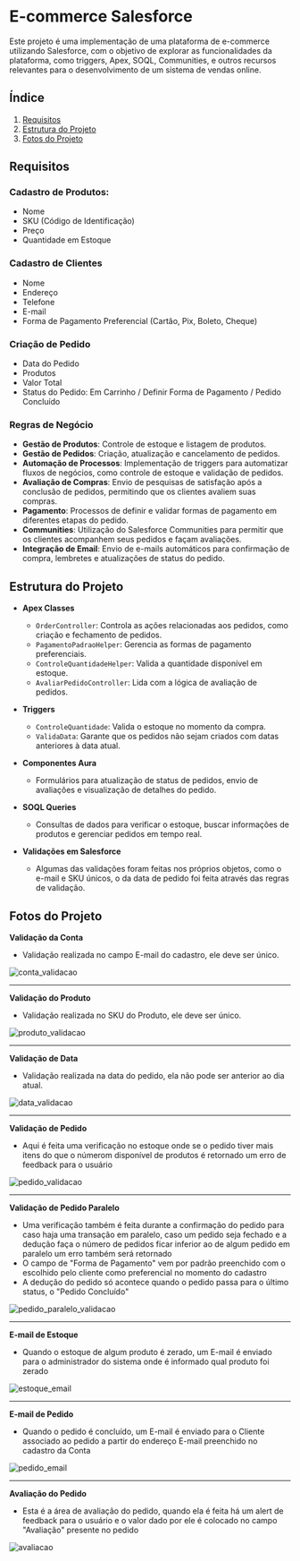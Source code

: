 # E-commerce Salesforce

Este projeto é uma implementação de uma plataforma de e-commerce utilizando Salesforce, com o objetivo de explorar as funcionalidades da plataforma, como triggers, Apex, SOQL, Communities, e outros recursos relevantes para o desenvolvimento de um sistema de vendas online.

## Índice
1. [Requisitos](#requisitos)
2. [Estrutura do Projeto](#estrutura-do-projeto)
3. [Fotos do Projeto](#fotos-do-projeto)


## Requisitos

### **Cadastro de Produtos:**
- Nome
- SKU (Código de Identificação)
- Preço
- Quantidade em Estoque

### **Cadastro de Clientes**
- Nome
- Endereço
- Telefone
- E-mail
- Forma de Pagamento Preferencial (Cartão, Pix, Boleto, Cheque)

### **Criação de Pedido**
- Data do Pedido
- Produtos
- Valor Total
- Status do Pedido: Em Carrinho / Definir Forma de Pagamento / Pedido Concluído

### **Regras de Negócio**
- **Gestão de Produtos**: Controle de estoque e listagem de produtos.
- **Gestão de Pedidos**: Criação, atualização e cancelamento de pedidos.
- **Automação de Processos**: Implementação de triggers para automatizar fluxos de negócios, como controle de estoque e validação de pedidos.
- **Avaliação de Compras**: Envio de pesquisas de satisfação após a conclusão de pedidos, permitindo que os clientes avaliem suas compras.
- **Pagamento**: Processos de definir e validar formas de pagamento em diferentes etapas do pedido.
- **Communities**: Utilização do Salesforce Communities para permitir que os clientes acompanhem seus pedidos e façam avaliações.
- **Integração de Email**: Envio de e-mails automáticos para confirmação de compra, lembretes e atualizações de status do pedido.

## Estrutura do Projeto

- **Apex Classes**
  - `OrderController`: Controla as ações relacionadas aos pedidos, como criação e fechamento de pedidos.
  - `PagamentoPadraoHelper`: Gerencia as formas de pagamento preferenciais.
  - `ControleQuantidadeHelper`: Valida a quantidade disponível em estoque.
  - `AvaliarPedidoController`: Lida com a lógica de avaliação de pedidos.
  
- **Triggers**
  - `ControleQuantidade`: Valida o estoque no momento da compra.
  - `ValidaData`: Garante que os pedidos não sejam criados com datas anteriores à data atual.
  
- **Componentes Aura**
  - Formulários para atualização de status de pedidos, envio de avaliações e visualização de detalhes do pedido.
  
- **SOQL Queries**
  - Consultas de dados para verificar o estoque, buscar informações de produtos e gerenciar pedidos em tempo real.
- **Validações em Salesforce**
  - Algumas das validações foram feitas nos próprios objetos, como o e-mail e SKU únicos, o da data de pedido foi feita através das regras de validação.

## Fotos do Projeto

**Validação da Conta**
- Validação realizada no campo E-mail do cadastro, ele deve ser único.

![conta_validacao](images/conta_validacao.png)

---

**Validação do Produto**
- Validação realizada no SKU do Produto, ele deve ser único.

![produto_validacao](images/produto_validacao.png)

---

**Validação de Data**
- Validação realizada na data do pedido, ela não pode ser anterior ao dia atual.

![data_validacao](images/data_validacao.png)

---

**Validação de Pedido**
- Aqui é feita uma verificação no estoque onde se o pedido tiver mais itens do que o númerom disponível de produtos é retornado um erro de feedback para o usuário

![pedido_validacao](images/pedido_validacao.png)

---

**Validação de Pedido Paralelo**
- Uma verificação também é feita durante a confirmação do pedido para caso haja uma transação em paralelo, caso um pedido seja fechado e a dedução faça o número de pedidos ficar inferior ao de algum pedido em paralelo um erro também será retornado
- O campo de "Forma de Pagamento" vem por padrão preenchido com o escolhido pelo cliente como preferencial no momento do cadastro
- A dedução do pedido só acontece quando o pedido passa para o último status, o "Pedido Concluído"

![pedido_paralelo_validacao](images/em_carrinho_validacao.png)

---

**E-mail de Estoque**
- Quando o estoque de algum produto é zerado, um E-mail é enviado para o administrador do sistema onde é informado qual produto foi zerado

![estoque_email](images/estoque_email.png)

---

**E-mail de Pedido**
- Quando o pedido é concluído, um E-mail é enviado para o Cliente associado ao pedido a partir do endereço E-mail preenchido no cadastro da Conta 

![pedido_email](images/pedido_email.png)

---

**Avaliação do Pedido**
- Esta é a área de avaliação do pedido, quando ela é feita há um alert de feedback para o usuário e o valor dado por ele é colocado no campo "Avaliação" presente no pedido

![avaliacao](images/avaliacao.png)
